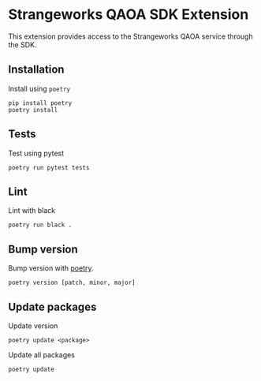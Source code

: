# Strangeworks QAOA SDK Extension

This extension provides access to the Strangeworks QAOA service through the SDK.

## Installation

Install using `poetry`

```
pip install poetry
poetry install
```

## Tests

Test using pytest

```
poetry run pytest tests
```

## Lint

Lint with black

```
poetry run black .
```

## Bump version

Bump version with [poetry](https://python-poetry.org/docs/cli/#version).

```
poetry version [patch, minor, major]
```

## Update packages

Update <package> version

```
poetry update <package>
```

Update all packages

```
poetry update
```
